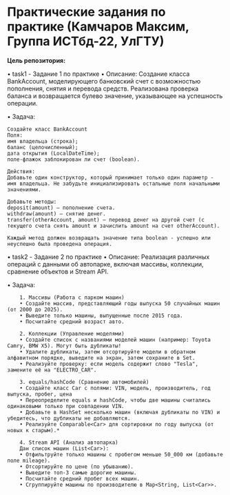 # Практические задания по практике (Камчаров Максим, Группа ИСТбд-22, УлГТУ)
**Цель репозитория:**

•   task1 - Задание 1 по практике 
•  Описание: Создание класса BankAccount, моделирующего банковский счет с возможностью пополнения, снятия и перевода средств. Реализована проверка баланса и возвращается булево значение, указывающее на успешность операции.

• Задача:

    Создайте класс BankAccount
    Поля:
    имя владельца (строка);
    баланс (целочисленный);
    дата открытия (LocalDateTime);
    поле-флажок заблокирован ли счет (boolean).

    Действия:
    Добавьте один конструктор, который принимает только один параметр - имя владельца. Не забудьте инициализировать остальные поля начальными значениями.

    Добавьте методы:
    deposit(amount) — пополнение счета.
    withdraw(amount) — снятие денег.
    transfer(otherAccount, amount) — перевод денег на другой счет (с текущего счета снять amount и зачислить amount на счет otherAccount).

    Каждый метод должен возвращать значение типа boolean - успешно или неуспешно была проведена операция.

•   task2 - Задание 2 по практике 
•  Описание: Реализация различных операций с данными об автопарке, включая массивы, коллекции, сравнение объектов и Stream API.

•  Задача:

        1. Массивы (Работа с парком машин)
        • Создайте массив, представляющий годы выпуска 50 случайных машин (от 2000 до 2025).
        • Выведите только машины, выпущенные после 2015 года.
        • Посчитайте средний возраст авто.

        2. Коллекции (Управление моделями)
        • Создайте список с названиями моделей машин (например: Toyota Camry, BMW X5). Могут быть дубликаты!
        • Удалите дубликаты, затем отсортируйте модели в обратном алфавитном порядке, выведите на экран, затем сохраните в Set.
        • Реализуйте проверку: если модель содержит слово "Tesla", замените её на "ELECTRO_CAR".

        3. equals/hashCode (Сравнение автомобилей)
        • Создайте класс Car с полями: VIN, модель, производитель, год выпуска, пробег, цена
        • Переопределите equals и hashCode, чтобы две машины считались одинаковыми только при совпадении VIN.
        • Добавьте в HashSet несколько машин (включая дубликаты по VIN) и убедитесь, что дубликаты не добавляются.
        • Реализуйте Comparable<Car> для сортировки по году выпуска (от новых к старым).*

        4. Stream API (Анализ автопарка)
        Дан список машин (List<Car>):
        • Отфильтруйте только машины с пробегом меньше 50_000 км (добавьте поле mileage).
        • Отсортируйте по цене (по убыванию).
        • Выведите топ-3 самые дорогие машины.
        • Посчитайте средний пробег всех машин.
        • Сгруппируйте машины по производителю в Map<String, List<Car>>.
